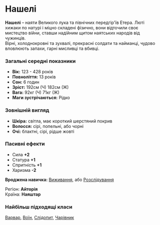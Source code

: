# Нашелі

**Нашелі** – наяти Великого лука та північних передгір'їв Етера. Люті хижаки по натурі і міцно складені фізично, вони відточили своє мистецтво війни, ставши надійним щитом наятських народів від чужинців.<br />
Вірні, холоднокровні та зухвалі, прекрасні солдати та найманці, чудово вловлюють запахи, гарні мисливці та вбивці.

### Загальні середні показники
  - **Вік:** 123 - 428 років
  - **Повноліття:** 13 років
  - **Сон:** 6 годин
  - **Зріст:** 192см (Ч) 182см (Ж)
  - **Вага:** 92кг (Ч) 71кг (Ж)
  - **Маги зустрічаються:** Рідко

### Зовнішній вигляд
  - **Шкіра:** світла, має короткий шерстяний покрив
  - **Волосся:** сірі, попельні, або чорні
  - **Очі:** блактні, сірі, рідше жовті

### Пасивні ефекти
  - Сила **+2**
  - Статура **+1**
  - Спритність **+1**
  - Харизма **-2**

**Вроджена навичка:** [Виживання](/docs/characters/index.md), або [Розслідування](/docs/characters/index.md#investigation)

Регіон: **Айторія**<br />
Країна: **Наяштар**

### Найбільш підходящі класи

[Варвар](/docs/classes/barbarian), [Воїн](/docs/classes/warrior), [Слідопит](/docs/classes/ranger), [Чарівник](/docs/classes/wizard)
